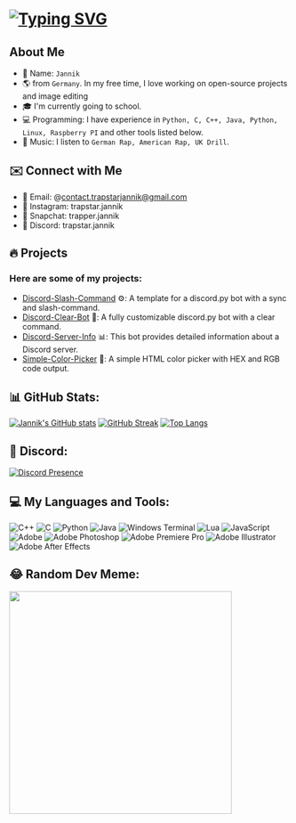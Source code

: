 # [![Typing SVG](https://readme-typing-svg.demolab.com?font=Fira+Code&pause=1000&color=F7F7F7&random=false&width=435&lines=%F0%9F%91%8B+Welcome+to+My+GitHub+Profile!+;%F0%9F%92%BB+Self-taught+development;%F0%9F%92%8EFocused+on+Discord+bot+creation)](https://git.io/typing-svg)

## About Me
+ 🧑 Name:  `Jannik`
+ 🌎 from `Germany`. In my free time, I love working on open-source projects and image editing
+ 🎓 I'm currently going to school.
+ 💻 Programming: I have experience in `Python, C, C++, Java, Python, Linux, Raspberry PI` and other tools listed below.
+ 🎵 Music: I listen to `German Rap, American Rap, UK Drill`.


## ✉️ Connect with Me
+ 📧 Email: @contact.trapstarjannik@gmail.com
+ 📱 Instagram: trapstar.jannik
+ 📸 Snapchat: trapper.jannik
+ 💎 Discord: trapstar.jannik

## 🔥 Projects
### Here are some of my projects:
- [Discord-Slash-Command](https://github.com/TrapstarJannik/Discord-Slash-Command) ⚙️: A template for a discord.py bot with a sync and slash-command. 
- [Discord-Clear-Bot](https://github.com/TrapstarJannik/Discord-Clear-Bot) 📌: A fully customizable discord.py bot with a clear command.
- [Discord-Server-Info](https://github.com/TrapstarJannik/Discord-Server-Info) 📊: This bot provides detailed information about a Discord server.
- [Simple-Color-Picker](https://github.com/TrapstarJannik/Simple-Color-Picker) 🎨: A simple HTML color picker with HEX and RGB code output.

## 📊 GitHub Stats:
[![Jannik's GitHub stats](https://github-readme-stats.vercel.app/api?username=TrapstarJannik&theme=nord&bg_color=00000000&hide_border=true)](https://github.com/anuraghazra/github-readme-stats)
[![GitHub Streak](https://github-readme-streak-stats.herokuapp.com?user=TrapstarJannik&theme=nord&background=00000000&hide_border=true)](https://git.io/streak-stats)
[![Top Langs](https://github-readme-stats.vercel.app/api/top-langs/?username=TrapstarJannik&layout=compact&theme=nord&bg_color=00000000&hide_border=true)](https://github.com/anuraghazra/github-readme-stats)

## 🤖 Discord:
[![Discord Presence](https://lanyard.cnrad.dev/api/675720031606276126)](https://discord.com/users/675720031606276126)

## 💻 My Languages and Tools:
![C++](https://img.shields.io/badge/c++-%2300599C.svg?style=flat&logo=c%2B%2B&logoColor=white) ![C](https://img.shields.io/badge/c-%2300599C.svg?style=flat&logo=c&logoColor=white) ![Python](https://img.shields.io/badge/python-3670A0?style=flat&logo=python&logoColor=ffdd54) ![Java](https://img.shields.io/badge/java-%23ED8B00.svg?style=flat&logo=openjdk&logoColor=white) ![Windows Terminal](https://img.shields.io/badge/Windows%20Terminal-%234D4D4D.svg?style=flat&logo=windows-terminal&logoColor=white) ![Lua](https://img.shields.io/badge/lua-%232C2D72.svg?style=flat&logo=lua&logoColor=white) ![JavaScript](https://img.shields.io/badge/javascript-%23323330.svg?style=flat&logo=javascript&logoColor=%23F7DF1E)
![Adobe](https://img.shields.io/badge/adobe-%23FF0000.svg?style=flat&logo=adobe&logoColor=white) ![Adobe Photoshop](https://img.shields.io/badge/adobe%20photoshop-%2331A8FF.svg?style=flat&logo=adobe%20photoshop&logoColor=white) ![Adobe Premiere Pro](https://img.shields.io/badge/Adobe%20Premiere%20Pro-9999FF.svg?style=flat&logo=Adobe%20Premiere%20Pro&logoColor=white) ![Adobe Illustrator](https://img.shields.io/badge/adobe%20illustrator-%23FF9A00.svg?style=flat&logo=adobe%20illustrator&logoColor=white) ![Adobe After Effects](https://img.shields.io/badge/Adobe%20After%20Effects-9999FF.svg?style=flat&logo=Adobe%20After%20Effects&logoColor=white)

## 😂 Random Dev Meme:
<img src='https://randommeme-five.vercel.app/' style="height: 400px;"/>
